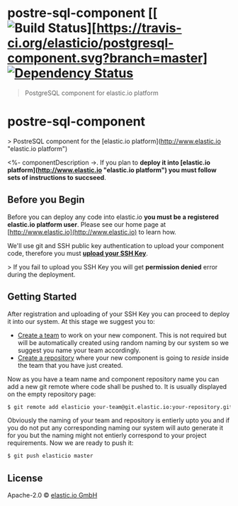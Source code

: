 # postre-sql-component [[![Build Status][travis-image]][https://travis-ci.org/elasticio/postgresql-component.svg?branch=master] [![Dependency Status][daviddm-image]][daviddm-url]
> PostgreSQL component for elastic.io platform

# postre-sql-component
&gt; PostreSQL component for the [elastic.io platform](http://www.elastic.io &#34;elastic.io platform&#34;)

&lt;%- componentDescription -&gt;. If you plan to **deploy it into [elastic.io platform](http://www.elastic.io &#34;elastic.io platform&#34;) you must follow sets of instructions to succseed**. 

## Before you Begin

Before you can deploy any code into elastic.io **you must be a registered elastic.io platform user**. Please see our home page at [http://www.elastic.io](http://www.elastic.io) to learn how. 

We&#39;ll use git and SSH public key authentication to upload your component code, therefore you must **[upload your SSH Key](http://docs.elastic.io/docs/ssh-key)**. 

&gt; If you fail to upload you SSH Key you will get **permission denied** error during the deployment.

## Getting Started

After registration and uploading of your SSH Key you can proceed to deploy it into our system. At this stage we suggest you to:
* [Create a team](http://docs.elastic.io/docs/teams) to work on your new component. This is not required but will be automatically created using random naming by our system so we suggest you name your team accordingly.
* [Create a repository](http://docs.elastic.io/docs/component-repositories) where your new component is going to *reside* inside the team that you have just created.

Now as you have a team name and component repository name you can add a new git remote where code shall be pushed to. It is usually displayed on the empty repository page:

```bash
$ git remote add elasticio your-team@git.elastic.io:your-repository.git
```

Obviously the naming of your team and repository is entierly upto you and if you do not put any corresponding naming our system will auto generate it for you but the naming might not entierly correspond to your project requirements.
Now we are ready to push it:

```bash
$ git push elasticio master
```

## License

Apache-2.0 © [elastic.io GmbH](http://elastic.io)


[npm-image]: https://badge.fury.io/js/postre-sql-component.svg
[npm-url]: https://npmjs.org/package/postre-sql-component
[travis-image]: https://travis-ci.org/elasticio/postre-sql-component.svg?branch=master
[travis-url]: https://travis-ci.org/elasticio/postre-sql-component
[daviddm-image]: https://david-dm.org/elasticio/postre-sql-component.svg?theme=shields.io
[daviddm-url]: https://david-dm.org/elasticio/postre-sql-component
